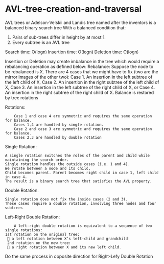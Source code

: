# AVL-tree-creation-and-traversal
AVL trees or Adelson-Velskii and Landis tree named after the inventors is a balanced binary search tree With a balanced condition that:
1. Pairs of sub-trees differ in height by at most 1.
2. Every subtree is an AVL tree

Search time: O(logn)
Insertion time: O(logn) 
Deletion time: O(logn) 

Insertion or Deletion may create imbalance in the tree which would require a rebalancing operation as defined below:
Rebalance: 
Suppose the node to be rebalanced is X. There are 4 cases that we might have to fix (two are the mirror images of the other two):
		Case 1. An insertion in the left subtree of the left child of X,
		Case 2. An insertion in the right subtree of the left child of X,
		Case 3. An insertion in the left subtree of the right child of X, or
		Case 4. An insertion in the right subtree of the right child of X.
			Balance is restored by tree rotations

Rotations:

		Case 1 and case 4 are symmetric and requires the same operation for balance. 
		Cases 1,4 are handled by single rotation.
		Case 2 and case 3 are symmetric and requires the same operation for balance.
		Cases 2,3 are handled by double rotation

Single Rotation:

	A single rotation switches the roles of the parent and child while maintaining the search order.
	Single rotation handles the outside cases (i.e. 1 and 4).
	We rotate between a node and its child. 
	Child becomes parent. Parent becomes right child in case 1, left child in case 4.
	The result is a binary search tree that satisfies the AVL property.

Double Rotation:

	Single rotation does not fix the inside cases (2 and 3). 
	These cases require a double rotation, involving three nodes and four subtrees
Left-Right Double Rotation:

		A left-right double rotation is equivalent to a sequence of two single rotations: 
	1st rotation on the original tree:
	  a left rotation between X’s left-child and grandchild
	 2nd rotation on the new tree: 
	  a right rotation between X and its new left child. 

Do the same process in opposite direction for Right-Lefy Double Rotation
